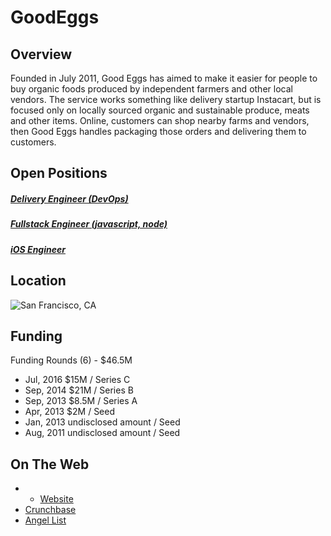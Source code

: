 # GoodEggs

## Overview
Founded in July 2011, Good Eggs has aimed to make it easier for people to buy organic foods produced by independent farmers and other local vendors. The service works something like delivery startup Instacart, but is focused only on locally sourced organic and sustainable produce, meats and other items. Online, customers can shop nearby farms and vendors, then Good Eggs handles packaging those orders and delivering them to customers.

## Open Positions
##### [Delivery Engineer (DevOps)](delivery-engineer-devops.md)
##### [Fullstack Engineer (javascript, node)](fullstack-engineer-javascript-node.md)
##### [iOS Engineer](ios-engineer.md)

## Location
![San Francisco, CA](https://maps.googleapis.com/maps/api/staticmap?center=San+Francisco,+CA&zoom=13&scale=false&size=600x300&maptype=roadmap&format=png&visual_refresh=true)  

## Funding
Funding Rounds (6) - $46.5M
+ Jul, 2016	$15M / Series C
+ Sep, 2014	$21M / Series B
+ Sep, 2013	$8.5M / Series A
+ Apr, 2013	$2M / Seed
+ Jan, 2013	undisclosed amount / Seed
+ Aug, 2011	undisclosed amount / Seed

## On The Web
+ + [Website](http://goodeggs.com/)
+ [Crunchbase](https://www.crunchbase.com/organization/good-eggs#/entity)
+ [Angel List](https://angel.co/good-eggs)
